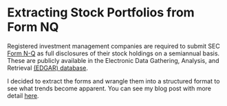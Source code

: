 # Extracting Stock Portfolios from Form NQ

Registered investment management companies are required to 
submit SEC [Form N-Q](https://www.sec.gov/files/formn-q.pdf) 
as full disclosures of their stock holdings on a semiannual basis. 
These are publicly available in the Electronic Data Gathering, 
Analysis, and Retrieval 
[(EDGAR) database](https://www.sec.gov/edgar/searchedgar/companysearch.html).

I decided to extract the forms and wrangle them into a structured format 
to see what trends become apparent. You can see my blog post with more detail
[here]().

